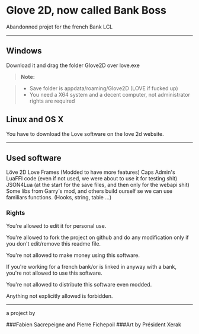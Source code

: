 Glove 2D, now called Bank Boss
===================

Abandonned projet for the french Bank LCL




----------


Windows
-------------

Download it and drag the folder Glove2D over love.exe

> **Note:**

> - Save folder is appdata/roaming/Glove2D (LOVE if fucked up)
> - You need a X64 system and a decent computer, not administrator rights are required


Linux and OS X
-------------
You have to download the Love software on the love 2d website.

----------




Used software
----------
Löve 2D
Love Frames (Modded to have more features)
Caps Admin's LuaFFI code (even if not used, we were about to use it for testing shit)
JSON4Lua (at the start for the save files, and then only for the webapi shit)
Some libs from Garry's mod, and others build ourself se we can use familiars functions. (Hooks, string, table ...)




### Rights

You're allowed to edit it for personal use.

You're allowed to fork the project on github and do any modification only if you don't edit/remove this readme file.

You're not allowed to make money using this software.

If you're working for a french bank/or is linked in anyway with a bank, you're not allowed to use this software.

You're not allowed to distribute this software even modded.

Anything not explicitly allowed is forbidden.



----------


a project by 

###Fabien Sacrepeigne and Pierre Fichepoil
###Art by Président Xerak
